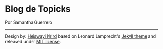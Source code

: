 # Blog de Topicks
Por Samantha Guerrero

---- 

Design by: [Heiswayi Nrird](http://heiswayi.github.io) based on Leonard Lamprecht's [Jekyll theme][1] and released under [MIT license](LICENSE).

[1]: https://github.com/leo/leo.github.io
